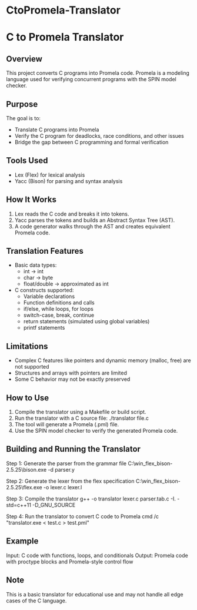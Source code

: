 # CtoPromela-Translator
C to Promela Translator
=======================

Overview
--------
This project converts C programs into Promela code. Promela is a modeling language used for verifying 
concurrent programs with the SPIN model checker.

Purpose
-------
The goal is to:
- Translate C programs into Promela
- Verify the C program for deadlocks, race conditions, and other issues
- Bridge the gap between C programming and formal verification

Tools Used
----------
- Lex (Flex) for lexical analysis
- Yacc (Bison) for parsing and syntax analysis

How It Works
------------
1. Lex reads the C code and breaks it into tokens.
2. Yacc parses the tokens and builds an Abstract Syntax Tree (AST).
3. A code generator walks through the AST and creates equivalent Promela code.

Translation Features
--------------------
- Basic data types:
  - int → int
  - char → byte
  - float/double → approximated as int
- C constructs supported:
  - Variable declarations
  - Function definitions and calls
  - if/else, while loops, for loops
  - switch-case, break, continue
  - return statements (simulated using global variables)
  - printf statements

Limitations
-----------
- Complex C features like pointers and dynamic memory (malloc, free) are not supported
- Structures and arrays with pointers are limited
- Some C behavior may not be exactly preserved

How to Use
----------
1. Compile the translator using a Makefile or build script.
2. Run the translator with a C source file:
   ./translator file.c
3. The tool will generate a Promela (.pml) file.
4. Use the SPIN model checker to verify the generated Promela code.

Building and Running the Translator
----------------------------------
Step 1: Generate the parser from the grammar file
  C:\win_flex_bison-2.5.25\bison.exe -d parser.y

Step 2: Generate the lexer from the flex specification
  C:\win_flex_bison-2.5.25\flex.exe -o lexer.c lexer.l

Step 3: Compile the translator
  g++ -o translator lexer.c parser.tab.c -I. -std=c++11 -D_GNU_SOURCE

Step 4: Run the translator to convert C code to Promela
  cmd /c "translator.exe < test.c > test.pml"

Example
-------
Input: C code with functions, loops, and conditionals
Output: Promela code with proctype blocks and Promela-style control flow

Note
----
This is a basic translator for educational use and may not handle all edge cases of the C language.
